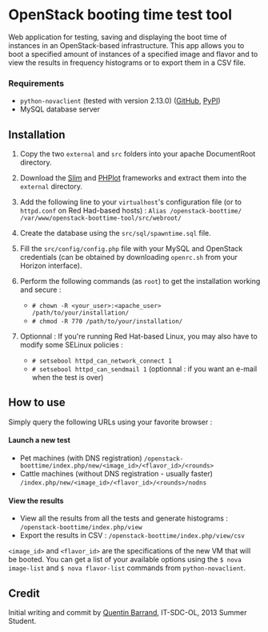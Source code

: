 # OpenStack booting time test tool

Web application for testing, saving and displaying the boot time of instances in an OpenStack-based infrastructure. This app allows you to boot a specified amount of instances of a specified image and flavor and to view the results in frequency histograms or to export them in a CSV file.


### Requirements 
* `python-novaclient` (tested with version 2.13.0) ([GitHub](https://github.com/openstack/python-novaclient), [PyPI](https://pypi.python.org/pypi/python-novaclient))
* MySQL database server


## Installation
1.	Copy the two `external` and `src` folders into your apache DocumentRoot directory.

2.	Download the [Slim](https://github.com/codeguy/Slim/) and [PHPlot](http://sourceforge.net/projects/phplot/) frameworks and extract them into the `external` directory.

3.	Add the following line to your `virtualhost`'s configuration file (or to `httpd.conf` on Red Had-based hosts) :
	`Alias /openstack-boottime/ /var/www/openstack-boottime-tool/src/webroot/`

4.	Create the database using the `src/sql/spawntime.sql` file.

5.	Fill the `src/config/config.php` file with your MySQL and OpenStack credentials (can be obtained by downloading `openrc.sh` from your Horizon interface).

6.	Perform the following commands (as `root`) to get the installation working and secure :

	* `# chown -R <your_user>:<apache_user> /path/to/your/installation/`
	* `# chmod -R 770 /path/to/your/installation/`

7.	Optionnal : If you're running Red Hat-based Linux, you may also have to modify some SELinux policies :

	* `# setsebool httpd_can_network_connect 1`
	* `# setsebool httpd_can_sendmail 1` (optionnal : if you want an e-mail when the test is over)


## How to use
Simply query the following URLs using your favorite browser :

#### Launch a new test
* Pet machines (with DNS registration) `/openstack-boottime/index.php/new/<image_id>/<flavor_id>/<rounds>`
* Cattle machines (without DNS registration - usually faster) `/index.php/new/<image_id>/<flavor_id>/<rounds>/nodns`

#### View the results  
* View all the results from all the tests and generate histograms : `/openstack-boottime/index.php/view` 
* Export the results in CSV : `/openstack-boottime/index.php/view/csv`

`<image_id>` and `<flavor_id>` are the specifications of the new VM that will be booted. You can get a list of your available options using the `$ nova image-list` and `$ nova flavor-list` commands from `python-novaclient`.


## Credit
Initial writing and commit by [Quentin Barrand](quentin.barrand@cern.ch), IT-SDC-OL, 2013 Summer Student.